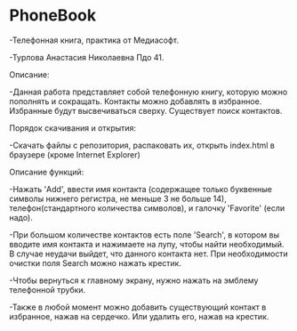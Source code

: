 # PhoneBook

-Телефонная книга, практика от Медиасофт.

-Турлова Анастасия Николаевна Пдо 41.

Описание:

-Данная работа представляет собой телефонную книгу, которую можно пополнять и сокращать. Контакты можно добавлять в избранное. Избранные будут высвечиваться сверху. Существует поиск контактов.

Порядок скачивания и открытия:

-Скачать файлы с репoзитория, распаковать их, открыть index.html в браузере (кроме Internet Explorer)

Описание функций:

-Нажать 'Add', ввести имя контакта (содержащее только буквенные символы нижнего регистра, не меньше 3 не больше 14), телефон(стандартного количества символов), и галочку 'Favorite' (если надо).

-При большом количестве контактов есть поле 'Search', в котором вы вводите имя контакта и нажимаете на лупу, чтобы найти необходимый. В случае неудачи выйдет, что данного контакта нет. При необходимости очистки поля Search можно нажать крестик.

-Чтобы вернуться к главному экрану, нужно нажать на эмблему телефонной трубки. 

-Также в любой момент можно добавить существующий контакт в избранное, нажав на сердечко. Или удалить его, нажав на крестик.
